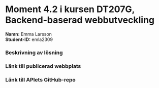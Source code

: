 # Moment 4.2 i kursen DT207G, Backend-baserad webbutveckling
**Namn:** Emma Larsson\
**Student-ID:** emla2309

### Beskrivning av lösning

### Länk till publicerad webbplats

### Länk till APIets GitHub-repo